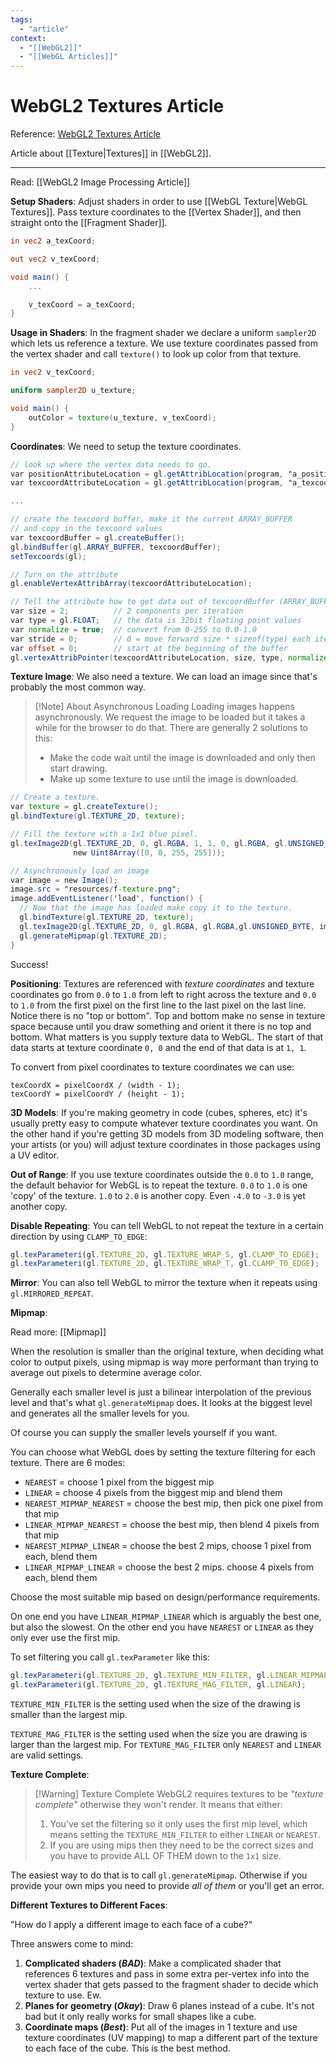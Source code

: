 ```yaml
---
tags:
  - "article"
context:
  - "[[WebGL2]]"
  - "[[WebGL Articles]]"
---
```


# WebGL2 Textures Article

Reference: [WebGL2 Textures Article](https://webgl2fundamentals.org/webgl/lessons/webgl-3d-textures.html)

Article about [[Texture|Textures]] in [[WebGL2]].

---

Read: [[WebGL2 Image Processing Article]]

**Setup Shaders**:
Adjust shaders in order to use [[WebGL Texture|WebGL Textures]]. Pass texture coordinates to the [[Vertex Shader]], and then straight onto the [[Fragment Shader]].

```glsl
in vec2 a_texCoord;

out vec2 v_texCoord;

void main() {
    ...

    v_texCoord = a_texCoord;
}
```

**Usage in Shaders**:
In the fragment shader we declare a uniform `sampler2D` which lets us reference a texture. We use texture coordinates passed from the vertex shader and call `texture()` to look up color from that texture.

```glsl
in vec2 v_texCoord;

uniform sampler2D u_texture;

void main() {
    outColor = texture(u_texture, v_texCoord);
}

```

**Coordinates**:
We need to setup the texture coordinates.

```glsl
// look up where the vertex data needs to go.
var positionAttributeLocation = gl.getAttribLocation(program, "a_position");
var texcoordAttributeLocation = gl.getAttribLocation(program, "a_texcoord");

...

// create the texcoord buffer, make it the current ARRAY_BUFFER
// and copy in the texcoord values
var texcoordBuffer = gl.createBuffer();
gl.bindBuffer(gl.ARRAY_BUFFER, texcoordBuffer);
setTexcoords(gl);

// Turn on the attribute
gl.enableVertexAttribArray(texcoordAttributeLocation);

// Tell the attribute how to get data out of texcoordBuffer (ARRAY_BUFFER)
var size = 2;          // 2 components per iteration
var type = gl.FLOAT;   // the data is 32bit floating point values
var normalize = true;  // convert from 0-255 to 0.0-1.0
var stride = 0;        // 0 = move forward size * sizeof(type) each iteration to get the next texcoord
var offset = 0;        // start at the beginning of the buffer
gl.vertexAttribPointer(texcoordAttributeLocation, size, type, normalize, stride, offset);
```

**Texture Image**:
We also need a texture. We can load an image since that's probably the most common way.

> [!Note] About Asynchronous Loading
> Loading images happens asynchronously. We request the image to be loaded but it takes a while for the browser to do that.
> There are generally 2 solutions to this:
>
> - Make the code wait until the image is downloaded and only then start drawing.
> - Make up some texture to use until the image is downloaded.

```glsl
// Create a texture.
var texture = gl.createTexture();
gl.bindTexture(gl.TEXTURE_2D, texture);

// Fill the texture with a 1x1 blue pixel.
gl.texImage2D(gl.TEXTURE_2D, 0, gl.RGBA, 1, 1, 0, gl.RGBA, gl.UNSIGNED_BYTE,
              new Uint8Array([0, 0, 255, 255]));

// Asynchronously load an image
var image = new Image();
image.src = "resources/f-texture.png";
image.addEventListener('load', function() {
  // Now that the image has loaded make copy it to the texture.
  gl.bindTexture(gl.TEXTURE_2D, texture);
  gl.texImage2D(gl.TEXTURE_2D, 0, gl.RGBA, gl.RGBA,gl.UNSIGNED_BYTE, image);
  gl.generateMipmap(gl.TEXTURE_2D);
}
```

Success!

**Positioning**:
Textures are referenced with _texture coordinates_ and texture coordinates go from `0.0` to `1.0` from left to right across the texture and `0.0` to `1.0` from the first pixel on the first line to the last pixel on the last line. Notice there is no "top or bottom". Top and bottom make no sense in texture space because until you draw something and orient it there is no top and bottom. What matters is you supply texture data to WebGL. The start of that data starts at texture coordinate `0, 0` and the end of that data is at `1, 1`.

To convert from pixel coordinates to texture coordinates we can use:

```
texCoordX = pixelCoordX / (width - 1);
texCoordY = pixelCoordY / (height - 1);
```

**3D Models**:
If you're making geometry in code (cubes, spheres, etc) it's usually pretty easy to compute whatever texture coordinates you want. On the other hand if you're getting 3D models from 3D modeling software, then your artists (or you) will adjust texture coordinates in those packages using a UV editor.

**Out of Range**:
If you use texture coordinates outside the `0.0` to `1.0` range, the default behavior for WebGL is to repeat the texture. `0.0` to `1.0` is one 'copy' of the texture. `1.0` to `2.0` is another copy. Even `-4.0` to `-3.0` is yet another copy.

**Disable Repeating**:
You can tell WebGL to not repeat the texture in a certain direction by using `CLAMP_TO_EDGE`:

```js
gl.texParameteri(gl.TEXTURE_2D, gl.TEXTURE_WRAP_S, gl.CLAMP_TO_EDGE);
gl.texParameteri(gl.TEXTURE_2D, gl.TEXTURE_WRAP_T, gl.CLAMP_TO_EDGE);
```

**Mirror**:
You can also tell WebGL to mirror the texture when it repeats using `gl.MIRRORED_REPEAT`.

**Mipmap**:

Read more: [[Mipmap]]

When the resolution is smaller than the original texture, when deciding what color to output pixels, using mipmap is way more performant than trying to average out pixels to determine average color.

Generally each smaller level is just a bilinear interpolation of the previous level and that's what `gl.generateMipmap` does. It looks at the biggest level and generates all the smaller levels for you.

Of course you can supply the smaller levels yourself if you want.

You can choose what WebGL does by setting the texture filtering for each texture. There are 6 modes:

- `NEAREST` = choose 1 pixel from the biggest mip
- `LINEAR` = choose 4 pixels from the biggest mip and blend them
- `NEAREST_MIPMAP_NEAREST` = choose the best mip, then pick one pixel from that mip
- `LINEAR_MIPMAP_NEAREST` = choose the best mip, then blend 4 pixels from that mip
- `NEAREST_MIPMAP_LINEAR` = choose the best 2 mips, choose 1 pixel from each, blend them
- `LINEAR_MIPMAP_LINEAR` = choose the best 2 mips. choose 4 pixels from each, blend them

Choose the most suitable mip based on design/performance requirements.

On one end you have `LINEAR_MIPMAP_LINEAR` which is arguably the best one, but also the slowest. On the other end you have `NEAREST` or `LINEAR` as they only ever use the first mip.

To set filtering you call `gl.texParameter` like this:

```js
gl.texParameteri(gl.TEXTURE_2D, gl.TEXTURE_MIN_FILTER, gl.LINEAR_MIPMAP_LINEAR);
gl.texParameteri(gl.TEXTURE_2D, gl.TEXTURE_MAG_FILTER, gl.LINEAR);
```

`TEXTURE_MIN_FILTER` is the setting used when the size of the drawing is smaller than the largest mip.

`TEXTURE_MAG_FILTER` is the setting used when the size you are drawing is larger than the largest mip. For `TEXTURE_MAG_FILTER` only `NEAREST` and `LINEAR` are valid settings.

**Texture Complete**:

> [!Warning] Texture Complete
> WebGL2 requires textures to be _"texture complete"_ otherwise they won't render.
> It means that either:
>
> 1. You've set the filtering so it only uses the first mip level, which means setting the `TEXTURE_MIN_FILTER` to either `LINEAR` or `NEAREST`.
> 2. If you are using mips then they need to be the correct sizes and you have to provide ALL OF THEM down to the `1x1` size.

The easiest way to do that is to call `gl.generateMipmap`. Otherwise if you provide your own mips you need to provide _all of them_ or you'll get an error.

**Different Textures to Different Faces**:

"How do I apply a different image to each face of a cube?"

Three answers come to mind:

1. **Complicated shaders (_BAD_)**: Make a complicated shader that references 6 textures and pass in some extra per-vertex info into the vertex shader that gets passed to the fragment shader to decide which texture to use. Ew.
2. **Planes for geometry (_Okay_)**: Draw 6 planes instead of a cube. It's not bad but it only really works for small shapes like a cube.
3. **Coordinate maps (_Best_)**: Put all of the images in 1 texture and use texture coordinates (UV mapping) to map a different part of the texture to each face of the cube. This is the best method.
